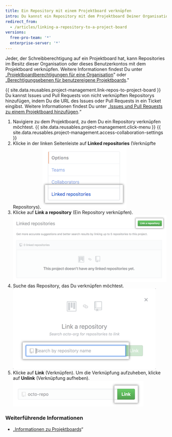```yaml
---
title: Ein Repository mit einem Projektboard verknüpfen
intro: Du kannst ein Repository mit dem Projektboard Deiner Organisation oder Deinem Benutzerkontos verknüpfen.
redirect_from:
  - /articles/linking-a-repository-to-a-project-board
versions:
  free-pro-team: '*'
  enterprise-server: '*'
---
```


Jeder, der Schreibberechtigung auf ein Projektboard hat, kann Repositories im Besitz dieser Organisation oder dieses Benutzerkontos mit dem Projektboard verknüpfen. Weitere Informationen findest Du unter „[Projektboardberechtigungen für eine Organisation](/articles/project-board-permissions-for-an-organization/)" oder „[Berechtigungsebenen für benutzereigene Projektboards](/articles/permission-levels-for-user-owned-project-boards/)."

{{ site.data.reusables.project-management.link-repos-to-project-board }} Du kannst Issues und Pull Requests von nicht verknüpften Repositorys hinzufügen, indem Du die URL des Issues oder Pull Requests in ein Ticket eingibst. Weitere Informationen findest Du unter „[Issues und Pull Requests zu einem Projektboard hinzufügen](/articles/adding-issues-and-pull-requests-to-a-project-board).“

1. Navigiere zu dem Projektboard, zu dem Du ein Repository verknüpfen möchtest.
{{ site.data.reusables.project-management.click-menu }}
{{ site.data.reusables.project-management.access-collaboration-settings }}
4. Klicke in der linken Seitenleiste auf **Linked repositories** (Verknüpfte Repositorys). ![Menüoption „Linked repositories“ (Verknüpfte Repositorys) in der linken Seitenleiste](/assets/images/help/projects/project-board-linked-repositories-setting.png)
5. Klicke auf **Link a repository** (Ein Repository verknüpfen). ![Schaltfläche „Link a repository“ (Ein Repository verknüpfen) auf der Registerkarte „Linked repositories“ (Verknüpfte Repositorys)](/assets/images/help/projects/link-repository-button.png)
6. Suche das Repository, das Du verknüpfen möchtest. ![Suchfeld im Fenster „Link a repository“ (Ein Repository verknüpfen)](/assets/images/help/projects/search-to-link-repository.png)
7. Klicke auf **Link** (Verknüpfen). Um die Verknüpfung aufzuheben, klicke auf **Unlink** (Verknüpfung aufheben). ![Schaltfläche „Link“ (Verknüpfen)](/assets/images/help/projects/link-button.png)

### Weiterführende Informationen

- „[Informationen zu Projektboards](/articles/about-project-boards)“
